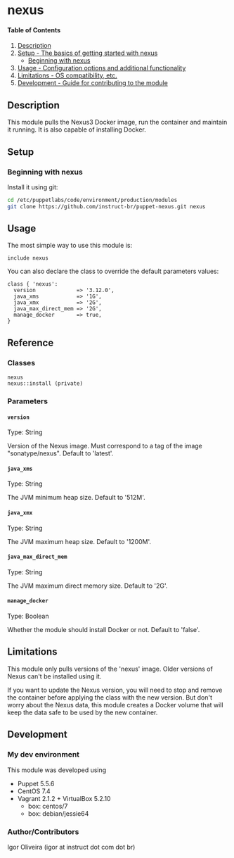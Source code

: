 
# nexus

#### Table of Contents

1. [Description](#description)
2. [Setup - The basics of getting started with nexus](#setup)
    * [Beginning with nexus](#beginning-with-nexus)
3. [Usage - Configuration options and additional functionality](#usage)
4. [Limitations - OS compatibility, etc.](#limitations)
5. [Development - Guide for contributing to the module](#development)

## Description

This module pulls the Nexus3 Docker image, run the container and maintain it running. It is also capable of installing Docker.

## Setup

### Beginning with nexus

Install it using git:

```bash
cd /etc/puppetlabs/code/environment/production/modules
git clone https://github.com/instruct-br/puppet-nexus.git nexus
```

## Usage

The most simple way to use this module is:

```puppet
include nexus
```

You can also declare the class to override the default parameters values:

```puppet
class { 'nexus':
  version             => '3.12.0',
  java_xms            => '1G',
  java_xmx            => '2G',
  java_max_direct_mem => '2G',
  manage_docker       => true,
}
```

## Reference

### Classes

```
nexus
nexus::install (private)
```

### Parameters

#### `version`

Type: String

Version of the Nexus image. Must correspond to a tag of the image "sonatype/nexus". Default to 'latest'.

#### `java_xms`

Type: String

The JVM minimum heap size. Default to '512M'.

#### `java_xmx`

Type: String

The JVM maximum heap size. Default to '1200M'.

#### `java_max_direct_mem`

Type: String

The JVM maximum direct memory size. Default to '2G'.

#### `manage_docker`

Type: Boolean

Whether the module should install Docker or not. Default to 'false'.

## Limitations

This module only pulls versions of the 'nexus' image. Older versions of Nexus can't be installed using it.

If you want to update the Nexus version, you will need to stop and remove the container before applying the class with the new version. But don't worry about the Nexus data, this module creates a Docker volume that will keep the data safe to be used by the new container.

## Development

### My dev environment

This module was developed using

- Puppet 5.5.6
- CentOS 7.4
- Vagrant 2.1.2 + VirtualBox 5.2.10
  - box: centos/7
  - box: debian/jessie64

### Author/Contributors

Igor Oliveira (igor at instruct dot com dot br)

